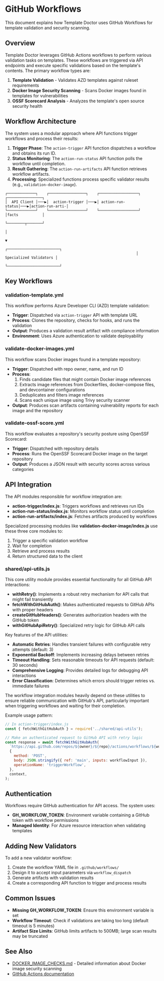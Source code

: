 # GitHub Workflows

This document explains how Template Doctor uses GitHub Workflows for template validation and security scanning.

## Overview

Template Doctor leverages GitHub Actions workflows to perform various validation tasks on templates. These workflows are triggered via API endpoints and execute specific validations based on the template's contents. The primary workflow types are:

1. **Template Validation** - Validates AZD templates against ruleset requirements
2. **Docker Image Security Scanning** - Scans Docker images found in templates for vulnerabilities
3. **OSSF Scorecard Analysis** - Analyzes the template's open source security health

## Workflow Architecture

The system uses a modular approach where API functions trigger workflows and process their results:

1. **Trigger Phase**: The `action-trigger` API function dispatches a workflow and obtains its run ID.
2. **Status Monitoring**: The `action-run-status` API function polls the workflow until completion.
3. **Result Gathering**: The `action-run-artifacts` API function retrieves workflow artifacts.
4. **Processing**: Specialized functions process specific validator results (e.g., `validation-docker-image`).

```
┌─────────────┐    ┌─────────────────┐    ┌──────────────────┐    ┌────────────────┐
│  API Client │───▶│  action-trigger │───▶│ action-run-status│───▶│action-run-arti-│
└─────────────┘    └─────────────────┘    └──────────────────┘    │facts           │
                                                                  └────────┬───────┘
                                                                           │
                                                                           ▼
                                                            ┌────────────────────────┐
                                                            │ Specialized Validators │
                                                            └────────────────────────┘
```

## Key Workflows

### validation-template.yml

This workflow performs Azure Developer CLI (AZD) template validation:

- **Trigger**: Dispatched via `action-trigger` API with template URL
- **Process**: Clones the repository, checks for hooks, and runs the validation
- **Output**: Produces a validation result artifact with compliance information
- **Environment**: Uses Azure authentication to validate deployability

### validate-docker-images.yml

This workflow scans Docker images found in a template repository:

- **Trigger**: Dispatched with repo owner, name, and run ID
- **Process**:
  1. Finds candidate files that might contain Docker image references
  2. Extracts image references from Dockerfiles, docker-compose files, and devcontainer configurations
  3. Deduplicates and filters image references
  4. Scans each unique image using Trivy security scanner
- **Output**: Produces scan artifacts containing vulnerability reports for each image and the repository

### validate-ossf-score.yml

This workflow evaluates a repository's security posture using OpenSSF Scorecard:

- **Trigger**: Dispatched with repository details
- **Process**: Runs the OpenSSF Scorecard Docker image on the target repository
- **Output**: Produces a JSON result with security scores across various categories

## API Integration

The API modules responsible for workflow integration are:

- **action-trigger/index.js**: Triggers workflows and retrieves run IDs
- **action-run-status/index.js**: Monitors workflow status until completion
- **action-run-artifacts/index.js**: Fetches artifacts produced by workflows

Specialized processing modules like **validation-docker-image/index.js** use these three core modules to:

1. Trigger a specific validation workflow
2. Wait for completion
3. Retrieve and process results
4. Return structured data to the client

### shared/api-utils.js

This core utility module provides essential functionality for all GitHub API interactions:

- **withRetry()**: Implements a robust retry mechanism for API calls that might fail transiently
- **fetchWithGitHubAuth()**: Makes authenticated requests to GitHub APIs with proper headers
- **createGitHubHeaders()**: Generates authorization headers with the GitHub token
- **withGitHubApiRetry()**: Specialized retry logic for GitHub API calls

Key features of the API utilities:

- **Automatic Retries**: Handles transient failures with configurable retry attempts (default: 3)
- **Exponential Backoff**: Implements increasing delays between retries
- **Timeout Handling**: Sets reasonable timeouts for API requests (default: 30 seconds)
- **Comprehensive Logging**: Provides detailed logs for debugging API interactions
- **Error Classification**: Determines which errors should trigger retries vs. immediate failures

The workflow integration modules heavily depend on these utilities to ensure reliable communication with GitHub's API, particularly important when triggering workflows and waiting for their completion.

Example usage pattern:

```javascript
// In action-trigger/index.js
const { fetchWithGitHubAuth } = require('../shared/api-utils');

// Make an authenticated request to GitHub API with retry logic
const response = await fetchWithGitHubAuth(
  `https://api.github.com/repos/${owner}/${repo}/actions/workflows/${workflowId}/dispatches`,
  {
    method: 'POST',
    body: JSON.stringify({ ref: 'main', inputs: workflowInput }),
    operationName: 'triggerWorkflow',
  },
  context,
);
```

## Authentication

Workflows require GitHub authentication for API access. The system uses:

- **GH_WORKFLOW_TOKEN**: Environment variable containing a GitHub token with workflow permissions
- **Managed Identity**: For Azure resource interaction when validating templates

## Adding New Validators

To add a new validator workflow:

1. Create the workflow YAML file in `.github/workflows/`
2. Design it to accept input parameters via `workflow_dispatch`
3. Generate artifacts with validation results
4. Create a corresponding API function to trigger and process results

## Common Issues

- **Missing GH_WORKFLOW_TOKEN**: Ensure this environment variable is set
- **Workflow Timeout**: Check if validations are taking too long (default timeout is 5 minutes)
- **Artifact Size Limits**: GitHub limits artifacts to 500MB; large scan results may be truncated

## See Also

- [DOCKER_IMAGE_CHECKS.md](./DOCKER_IMAGE_CHECKS.md) - Detailed information about Docker image security scanning
- [GitHub Actions documentation](https://docs.github.com/en/actions)
